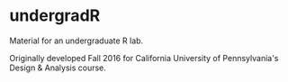 # undergradR
Material for an undergraduate R lab.

Originally developed Fall 2016 for California University of Pennsylvania's Design & Analysis course.
